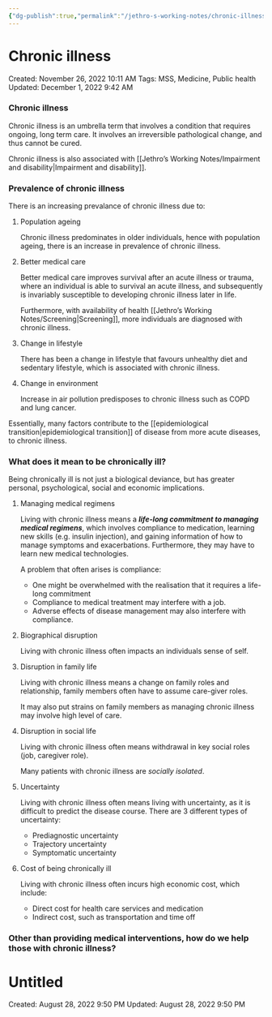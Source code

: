 ```yaml
---
{"dg-publish":true,"permalink":"/jethro-s-working-notes/chronic-illness/","dgPassFrontmatter":true}
---
```



# Chronic illness

Created: November 26, 2022 10:11 AM
Tags: MSS, Medicine, Public health
Updated: December 1, 2022 9:42 AM

### Chronic illness

Chronic illness is an umbrella term that involves a condition that requires ongoing, long term care. It involves an irreversible pathological change, and thus cannot be cured.

Chronic illness is also associated with [[Jethro’s Working Notes/Impairment and disability\|Impairment and disability]].

### Prevalence of chronic illness

There is an increasing prevalance of chronic illness due to:

1. Population ageing
    
    Chronic illness predominates in older individuals, hence with population ageing, there is an increase in prevalence of chronic illness.
    
2. Better medical care
    
    Better medical care improves survival after an acute illness or trauma, where an individual is able to survival an acute illness, and subsequently is invariably susceptible to developing chronic illness later in life.
    
    Furthermore, with availability of health [[Jethro’s Working Notes/Screening\|Screening]], more individuals are diagnosed with chronic illness.
    
3. Change in lifestyle
    
    There has been a change in lifestyle that favours unhealthy diet and sedentary lifestyle, which is associated with chronic illness.
    
4. Change in environment
    
    Increase in air pollution predisposes to chronic illness such as COPD and lung cancer.
    

Essentially, many factors contribute to the [[epidemiological transition\|epidemiological transition]] of disease from more acute diseases, to chronic illness.

### What does it mean to be chronically ill?

Being chronically ill is not just a biological deviance, but has greater personal, psychological, social and economic implications.

1. Managing medical regimens
    
    Living with chronic illness means a *****life-long commitment to managing medical regimens*****, which involves compliance to medication, learning new skills (e.g. insulin injection), and gaining information of how to manage symptoms and exacerbations. Furthermore, they may have to learn new medical technologies.
    
    A problem that often arises is compliance:
    
    - One might be overwhelmed with the realisation that it requires a life-long commitment
    - Compliance to medical treatment may interfere with a job.
    - Adverse effects of disease management may also interfere with compliance.
2. Biographical disruption
    
    Living with chronic illness often impacts an individuals sense of self.
    
3. Disruption in family life
    
    Living with chronic illness means a change on family roles and relationship, family members often have to assume care-giver roles.
    
    It may also put strains on family members as managing chronic illness may involve high level of care.
    
4. Disruption in social life
    
    Living with chronic illness often means withdrawal in key social roles (job, caregiver role).
    
    Many patients with chronic illness are *socially isolated*.
    
5. Uncertainty
    
    Living with chronic illness often means living with uncertainty, as it is difficult to predict the disease course. There are 3 different types of uncertainty:
    
    - Prediagnostic uncertainty
    - Trajectory uncertainty
    - Symptomatic uncertainty
6. Cost of being chronically ill
    
    Living with chronic illness often incurs high economic cost, which include:
    
    - Direct cost for health care services and medication
    - Indirect cost, such as transportation and time off

### Other than providing medical interventions, how do we help those with chronic illness?


<div class="transclusion internal-embed is-loaded"><div class="markdown-embed">





# Untitled

Created: August 28, 2022 9:50 PM
Updated: August 28, 2022 9:50 PM

</div></div>
